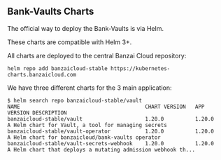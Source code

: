 ## Bank-Vaults Charts

The official way to deploy the Bank-Vaults is via Helm.

These charts are compatible with Helm 3+.

All charts are deployed to the central Banzai Cloud repository:

```shell
helm repo add banzaicloud-stable https://kubernetes-charts.banzaicloud.com
```

We have three different charts for the 3 main application:

```shell
$ helm search repo banzaicloud-stable/vault
NAME                                    	CHART VERSION	APP VERSION	DESCRIPTION
banzaicloud-stable/vault                	1.20.0       	1.20.0     	A Helm chart for Vault, a tool for managing secrets
banzaicloud-stable/vault-operator       	1.20.0       	1.20.0     	A Helm chart for banzaicloud/bank-vaults operator
banzaicloud-stable/vault-secrets-webhook	1.20.0       	1.20.0     	A Helm chart that deploys a mutating admission webhook th...
```
